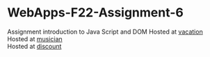 # WebApps-F22-Assignment-6
Assignment introduction to Java Script and DOM
Hosted at [vacation](https://44-563-web-apps-f22.github.io/44563-webapps-assignment-6-TattariMeghanath/vacation.html)<br>
Hosted at [musician](https://44-563-web-apps-f22.github.io/44563-webapps-assignment-6-TattariMeghanath/musician.html)<br>
Hosted at [discount](https://44-563-web-apps-f22.github.io/44563-webapps-assignment-6-TattariMeghanath/discount.html)<br>